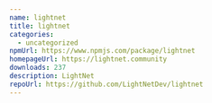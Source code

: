 ```yaml
---
name: lightnet
title: lightnet
categories:
  - uncategorized
npmUrl: https://www.npmjs.com/package/lightnet
homepageUrl: https://lightnet.community
downloads: 237
description: LightNet
repoUrl: https://github.com/LightNetDev/lightnet
---
```

